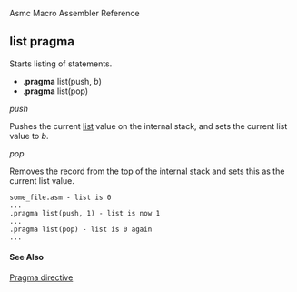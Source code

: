 Asmc Macro Assembler Reference

## list pragma

Starts listing of statements.

- .**pragma** list(push, _b_)
- .**pragma** list(pop)

_push_

Pushes the current [list](dot-list.md) value on the internal stack, and sets the current list value to _b_.

_pop_

Removes the record from the top of the internal stack and sets this as the current list value.

```
some_file.asm - list is 0
...
.pragma list(push, 1) - list is now 1
...
.pragma list(pop) - list is 0 again
...
```
#### See Also

[Pragma directive](dot-pragma.md)

